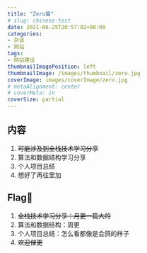 ```yaml
---
title: "Zero篇"
# slug: chinese-test
date: 2021-06-25T20:57:02+08:00
categories:
- 杂谈
- 网站
tags:
- 网站建设
thumbnailImagePosition: left
thumbnailImage: /images/thumbnail/zero.jpg
coverImage: images/coverImage/zero.jpg
# metaAlignment: center
# coverMeta: in
coverSize: partial
---
```

## 内容
1. ~~可能涉及到全栈技术学习分享~~
2. 算法和数据结构学习分享
3. 个人项目总结
4. 想好了再往里加
## Flag🚩
1. ~~全栈技术学习分享：月更一篇大的~~
2. 算法和数据结构：周更
3. 个人项目总结：怎么看都像是会鸽的样子
4. ~~欢迎催更~~

